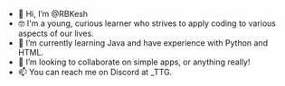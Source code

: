 - 👋 Hi, I’m @RBKesh
- 🤓 I'm a young, curious learner who strives to apply coding to various aspects of our lives.
- 🌱 I’m currently learning Java and have experience with Python and HTML.
- 💞️ I’m looking to collaborate on simple apps, or anything really!
- 📫 You can reach me on Discord at _TTG.

<!---
RBKesh/RBKesh is a ✨ special ✨ repository because its `README.md` (this file) appears on your GitHub profile.
You can click the Preview link to take a look at your changes.
--->
